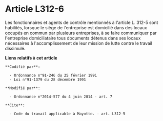 # Article L312-6

Les fonctionnaires et agents de contrôle mentionnés à l'article L. 312-5 sont habilités, lorsque le siège de l'entreprise est
domicilié dans des locaux occupés en commun par plusieurs entreprises, à se faire communiquer par l'entreprise domiciliataire
tous documents détenus dans ses locaux nécessaires à l'accomplissement de leur mission de lutte contre le travail dissimulé.

**Liens relatifs à cet article**

	**Codifié par**:

	  - Ordonnance n°91-246 du 25 février 1991
	  - Loi n°91-1379 du 28 décembre 1991

	**Modifié par**:

	  - Ordonnance n°2014-577 du 4 juin 2014 - art. 7

	**Cite**:

	  - Code du travail applicable à Mayotte. - art. L312-5
